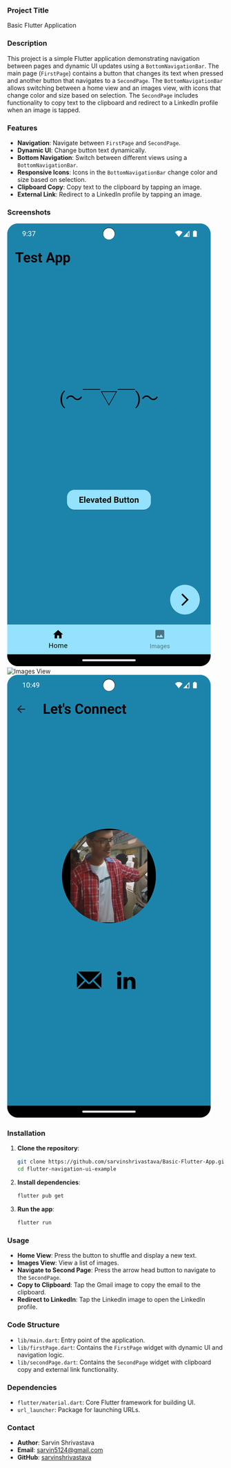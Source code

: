 ### Project Title

Basic Flutter Application

### Description

This project is a simple Flutter application demonstrating navigation between pages and dynamic UI updates using a `BottomNavigationBar`. The main page (`FirstPage`) contains a button that changes its text when pressed and another button that navigates to a `SecondPage`. The `BottomNavigationBar` allows switching between a home view and an images view, with icons that change color and size based on selection. The `SecondPage` includes functionality to copy text to the clipboard and redirect to a LinkedIn profile when an image is tapped.

### Features

- **Navigation**: Navigate between `FirstPage` and `SecondPage`.
- **Dynamic UI**: Change button text dynamically.
- **Bottom Navigation**: Switch between different views using a `BottomNavigationBar`.
- **Responsive Icons**: Icons in the `BottomNavigationBar` change color and size based on selection.
- **Clipboard Copy**: Copy text to the clipboard by tapping an image.
- **External Link**: Redirect to a LinkedIn profile by tapping an image.

### Screenshots

![Home View](screenshots/home_view.png)
![Images View](screenshots/images_view.png)
![Second Page](screenshots/second_page.png)

### Installation

1. **Clone the repository**:
    ```sh
    git clone https://github.com/sarvinshrivastava/Basic-Flutter-App.git
    cd flutter-navigation-ui-example
    ```

2. **Install dependencies**:
    ```sh
    flutter pub get
    ```

3. **Run the app**:
    ```sh
    flutter run
    ```

### Usage

- **Home View**: Press the button to shuffle and display a new text.
- **Images View**: View a list of images.
- **Navigate to Second Page**: Press the arrow head button to navigate to the `SecondPage`.
- **Copy to Clipboard**: Tap the Gmail image to copy the email to the clipboard.
- **Redirect to LinkedIn**: Tap the LinkedIn image to open the LinkedIn profile.

### Code Structure

- `lib/main.dart`: Entry point of the application.
- `lib/firstPage.dart`: Contains the `FirstPage` widget with dynamic UI and navigation logic.
- `lib/secondPage.dart`: Contains the `SecondPage` widget with clipboard copy and external link functionality.

### Dependencies

- `flutter/material.dart`: Core Flutter framework for building UI.
- `url_launcher`: Package for launching URLs.

### Contact

- **Author**: Sarvin Shrivastava
- **Email**: sarvin5124@gmail.com
- **GitHub**: [sarvinshrivastava](https://github.com/sarvinshrivastava)